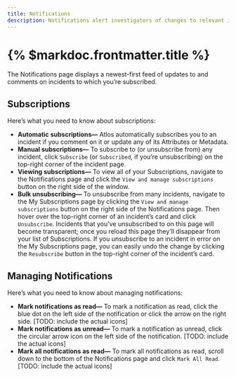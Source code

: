 ```yaml
---
title: Notifications 
description: Notifications alert investigators of changes to relevant incidents. 
---
```


# {% $markdoc.frontmatter.title %}

The Notifications page displays a newest-first feed of updates to and comments on incidents to which you’re subscribed.

## Subscriptions
Here’s what you need to know about subscriptions:
- **Automatic subscriptions—** Atlos automatically subscribes you to an incident if you comment on it or update any of its Attributes or Metadata. 
- **Manual subscriptions—** To subscribe to (or unsubscribe from) any incident, click `Subscribe` (or `Subscribed`, if you’re unsubscribing) on the top-right corner of the incident page. 
- **Viewing subscriptions—** To view all of your Subscriptions, navigate to the Notifications page and click the `View and manage subscriptions` button on the right side of the window. 
- **Bulk unsubscribing—** To unsubscribe from many incidents, navigate to the My Subscriptions page by clicking the `View and manage subscriptions` button on the right side of the Notifications page. Then hover over the top-right corner of an incident’s card and click `Unsubscribe`. Incidents that you’ve unsubscribed to on this page will become transparent; once you reload this page they’ll disappear from your list of Subscriptions. If you unsubscribe to an incident in error on the My Subscriptions page, you can easily undo the change by clicking the `Resubscribe` button in the top-right corner of the incident’s card. 

## Managing Notifications 
Here’s what you need to know about managing notifications:
- **Mark notifications as read—** To mark a notification as read, click the blue dot on the left side of the notification or click the arrow on the right side. [TODO: include the actual icons]
- **Mark notifications as unread—** To mark a notification as unread, click the circular arrow icon on the left side of the notification. [TODO: include the actual icons]
- **Mark all notifications as read—** To mark all notifications as read, scroll down to the bottom of the Notifications page and click `Mark All Read`.  [TODO: include the actual icons]

